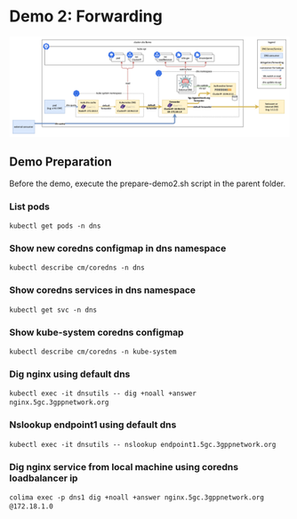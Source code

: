 # Demo 2: Forwarding

![single-cluster-dns-arch](single-cluster-dns-arch.png "Single Cluster DNS Architecture")

## Demo Preparation

Before the demo, execute the prepare-demo2.sh script in the parent folder.


### List pods

```
kubectl get pods -n dns
```

### Show new coredns configmap in dns namespace

```
kubectl describe cm/coredns -n dns
```

### Show coredns services in dns namespace

```
kubectl get svc -n dns
```

### Show kube-system coredns configmap

```
kubectl describe cm/coredns -n kube-system
```

### Dig nginx using default dns

```
kubectl exec -it dnsutils -- dig +noall +answer nginx.5gc.3gppnetwork.org
```

### Nslookup endpoint1 using default dns

```
kubectl exec -it dnsutils -- nslookup endpoint1.5gc.3gppnetwork.org
```

### Dig nginx service from local machine using coredns loadbalancer ip

```
colima exec -p dns1 dig +noall +answer nginx.5gc.3gppnetwork.org @172.18.1.0
```
